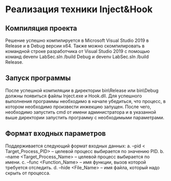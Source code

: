 # Реализация техники Inject&Hook

## Компиляция проекта
Решение успешно компилируется в Microsoft Visual Studio 2019 в Release и в Debug версии x64. Также можно скомпилировать в командной строке разработчика от Visual Studio 2019
с помощью команд devenv LabSec.sln /build Debug и devenv LabSec.sln /build Release.
## Запуск программы
После успешной компиляции в директории bin\Release или bin\Debug должны появиться файлы Inject.exe и Hook.dll. Для успешного выполнения программы необходимо в начале убедиться, что процесс, в котором необходимо произвести инжекцию запущен. После чего, необходимо запустить cmd от имени администратора и в указанной выше директории запустить программу с необходимыми параметрами.
## Формат входных параметров
Поддерживается следующий формат входных данных:
a.	–pid < Target_Process_PID> – целевой процесс выбирается по значению PID.
b.	–name <Target_Process_Name> – целевой процесс выбирается по имени.
c.	–func <Function_Name> – имя функции, вызов которой требуется отследить.
d.	–hide <File_Name> – имя файла, который надо скрыть от процесса.


